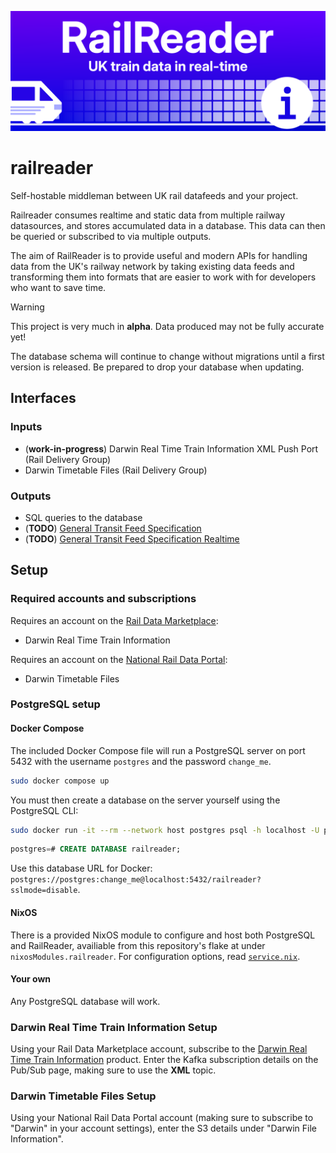 ![Rail Reader logo banner](./wide_banner.png)
# railreader

Self-hostable middleman between UK rail datafeeds and your project.

Railreader consumes realtime and static data from multiple railway datasources, and stores accumulated data in a database.
This data can then be queried or subscribed to via multiple outputs.

The aim of RailReader is to provide useful and modern APIs for handling data from the UK's railway network by taking existing data feeds and transforming them into formats that are easier to work with for developers who want to save time.

> [!WARNING]
> This project is very much in **alpha**.
> Data produced may not be fully accurate yet!
>
> The database schema will continue to change without migrations until a first version is released.
> Be prepared to drop your database when updating.

## Interfaces

### Inputs
- (**work-in-progress**) Darwin Real Time Train Information XML Push Port (Rail Delivery Group)
- Darwin Timetable Files (Rail Delivery Group)

### Outputs
- SQL queries to the database
- (**TODO**) [General Transit Feed Specification](https://gtfs.org/documentation/schedule/reference/)
- (**TODO**) [General Transit Feed Specification Realtime](https://gtfs.org/documentation/realtime/reference/)

## Setup

### Required accounts and subscriptions

Requires an account on the [Rail Data Marketplace](https://raildata.org.uk):

- Darwin Real Time Train Information

Requires an account on the [National Rail Data Portal](https://opendata.nationalrail.co.uk/):

- Darwin Timetable Files

### PostgreSQL setup

#### Docker Compose

The included Docker Compose file will run a PostgreSQL server on port 5432 with the username `postgres` and the password `change_me`.
```bash
sudo docker compose up
```
You must then create a database on the server yourself using the PostgreSQL CLI:
```bash
sudo docker run -it --rm --network host postgres psql -h localhost -U postgres
```
```sql
postgres=# CREATE DATABASE railreader;
```
Use this database URL for Docker: `postgres://postgres:change_me@localhost:5432/railreader?sslmode=disable`.

#### NixOS

There is a provided NixOS module to configure and host both PostgreSQL and RailReader, availiable from this repository's flake at under `nixosModules.railreader`.
For configuration options, read [`service.nix`](service.nix).

#### Your own

Any PostgreSQL database will work.

### Darwin Real Time Train Information Setup

Using your Rail Data Marketplace account, subscribe to the [Darwin Real Time Train Information](https://raildata.org.uk/dashboard/dataProduct/P-d3bf124c-1058-4040-8a62-87181a877d59/overview) product.
Enter the Kafka subscription details on the Pub/Sub page, making sure to use the **XML** topic.

### Darwin Timetable Files Setup

Using your National Rail Data Portal account (making sure to subscribe to "Darwin" in your account settings), enter the S3 details under "Darwin File Information".